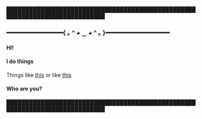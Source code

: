 ████████████████████████████████████████████████████████████████████████████
### ━━━━━━━━━━━━━━━{ ｡ ^ ◕ ‿ ◕ ^ ｡ }━━━━━━━━━━━━━━━━━
####  HI! 
#### I do things
Things like [this](https://sudfa.eleet.dev) or like [this](https://www.interlogica.it/azienda/code-in-the-dark/) 

####  Who are you? 

████████████████████████████████████████████████████████████████████████████



<!--
**sickDevelopers/sickDevelopers** is a ✨ _special_ ✨ repository because its `README.md` (this file) appears on your GitHub profile.

Here are some ideas to get you started:

- 🔭 I’m currently working on ...
- 🌱 I’m currently learning ...
- 👯 I’m looking to collaborate on ...
- 🤔 I’m looking for help with ...
- 💬 Ask me about ...
- 📫 How to reach me: ...
- 😄 Pronouns: ...
- ⚡ Fun fact: ...
-->
 
